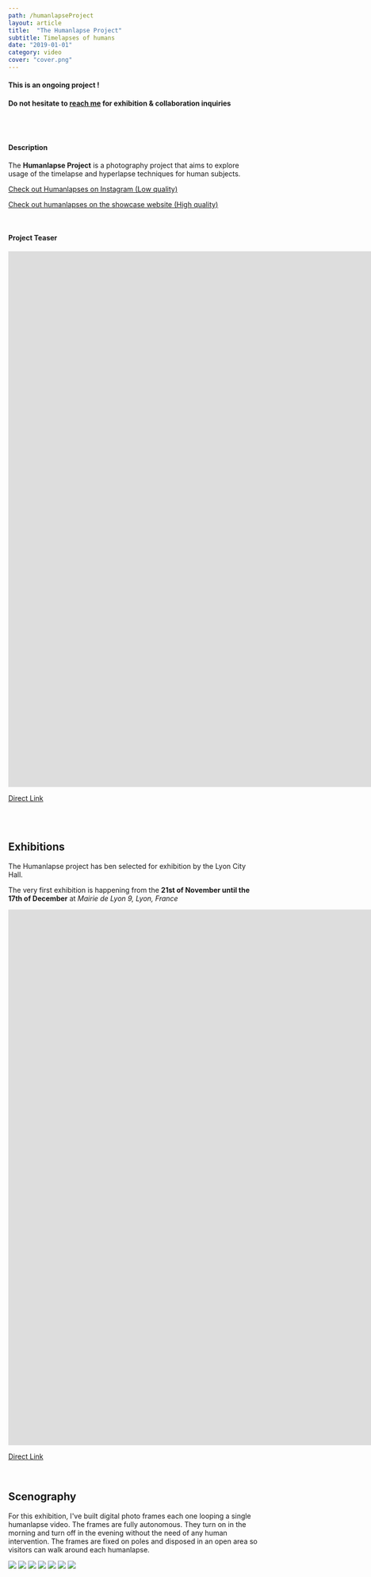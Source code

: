 ```yaml
---
path: /humanlapseProject
layout: article
title:  "The Humanlapse Project"
subtitle: Timelapses of humans
date: "2019-01-01"
category: video
cover: "cover.png"
---
```


#### This is an ongoing project !  
####  Do not hesitate to [reach me](/contact) for exhibition & collaboration inquiries

<br/>
<br/>

#### Description

The __Humanlapse Project__ is a photography project that aims to explore usage of the timelapse and hyperlapse techniques for human subjects.

<a href="https://instagram.com/maximetouroute/" target="_blank" rel="noreferrer noopener">Check out Humanlapses on Instagram (Low quality)</a>

[Check out humanlapses on the showcase website (High quality)](http://maximetouroute.github.io/humanlapse)

<br/>

#### Project Teaser

<iframe src="https://player.vimeo.com/video/292003342" frameborder="0" allowfullscreen width="1920" height="1080"></iframe>

[Direct Link](https://vimeo.com/292003342)


<br/>
<br/>


## Exhibitions

The Humanlapse project has ben selected for exhibition by the Lyon City Hall.

The very first exhibition is happening from the __21st of November until the 17th of December__ at _Mairie de Lyon 9, Lyon, France_

<iframe src="https://player.vimeo.com/video/306033197" frameborder="0" allowfullscreen width="1920" height="1080"></iframe>

[Direct Link](https://vimeo.com/306033197)


<br/>

## Scenography

For this exhibition, I've built digital photo frames each one looping a single humanlapse video. 
The frames are fully autonomous. They turn on in the morning and turn off in the evening without the need of any human intervention. 
The frames are fixed on poles and disposed in an open area so visitors can walk around each humanlapse.


<photo-grid>
<img src="VDL-logo.jpg" />
<img src="b-2.jpg" />
<img src="b-5.jpg" />
<img src="b-11.jpg" />
<img src="b-1.jpg" />
<img src="b-7.jpg" />
<img src="b-10.jpg" />
</photo-grid>


